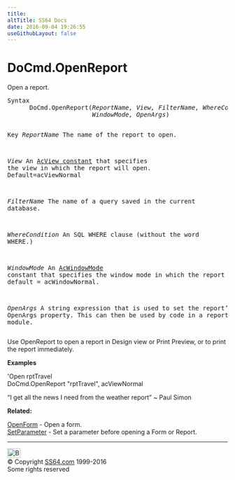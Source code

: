 ```yaml
---
title:
altTitle: SS64 Docs
date: 2016-09-04 19:26:55
useGithubLayout: false
---
```

<!-- #BeginLibraryItem "/Library/head_access.lbi" --><!-- #EndLibraryItem --><h1>DoCmd.OpenReport</h1>
<p> Open a report.</p>
<pre>Syntax
      DoCmd.OpenReport(<i>ReportName, View, FilterName, WhereCondition</i>,
                     <i>  WindowMode, OpenArgs</i>)


Key
   <i>ReportName</i>     The name of the report to open.<i>

   View</i>           An <a href="acview.html">AcView constant</a> that specifies the view
                  in which the report will open. Default=<span class="input">acViewNormal</span>

   <i>FilterName</i>     The name of a query saved in the current database.

   <i>WhereCondition</i> An SQL WHERE clause (without the word WHERE.)

   <i>WindowMode</i>     An <a href="acwindowmode.html">AcWindowMode</a> constant that specifies the
                  window mode in which the report opens.
                  default = acWindowNormal.

   <i>OpenArgs</i>       A string expression that is used to set the report’s
                  OpenArgs property. This can then be used by code
                  in a report module.</pre>
<p>Use OpenReport to open a report in Design view or Print Preview, or to print the report immediately.</p>
<p><b>Examples</b></p>
<p><span class="code"></span>'Open rptTravel<span class="code"><br>
DoCmd.OpenReport "rptTravel", acViewNormal</span></p>
<p class="quote">“I get all the news I need from the weather report” ~&nbsp;Paul Simon </p>
<p><b>Related:</b></p>
<p><a href="openform.html">OpenForm</a> - Open a form.<br>
<a href="setparameter.html">SetParameter</a> - Set a parameter before opening a Form or Report.</p><!-- #BeginLibraryItem "/Library/foot_access.lbi" --><p>
<!-- access -->

<hr>
<div id="bl" class="footer"><a href="openreport.html#"><img src="../images/top.png" width="30" height="22" alt="Back to the Top"></a></div>
<div id="br" class="footer, tagline">© Copyright <a href="../index.html">SS64.com</a> 1999-2016<br>
Some rights reserved</div><!-- #EndLibraryItem -->

